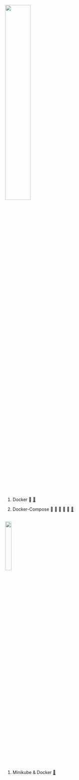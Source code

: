 <br/>

<img width="40%" src="https://user-images.githubusercontent.com/56661529/127896624-f5a04332-b1b5-40d9-a41b-6450d5013a32.png" />

<br/>

1. Docker 🐳 [ 🔗 ](https://github.com/doyle-flutter/Docker-DockerCompose/blob/main/docker/readme.md)

2. Docker-Compose 🐳 🐳 🐳 🐳 🐳 [ 🔗 ](https://github.com/doyle-flutter/Docker-DockerCompose/tree/main/docker-compose)

<br/>

<img width="20%" src="https://upload.wikimedia.org/wikipedia/commons/thumb/3/39/Kubernetes_logo_without_workmark.svg/1234px-Kubernetes_logo_without_workmark.svg.png" />

1. Minikube & Docker [ 🔗 ](https://github.com/doyle-flutter/Docker-DockerCompose/blob/main/kube/MiniKubeNDocker/readme.md)
